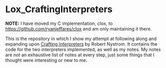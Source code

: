 # Lox_CraftingInterpreters

**NOTE:** I have moved my C implementation, clox, to https://github.com/ryanjeffares/clox and am only maintaining it there.

This is the repository in which I show my attempt at following along and expanding upon [Crafting Interpreters](https://craftinginterpreters.com/contents.html) by Robert Nystrom. It contains the code for the two interpreters implemented, as well as my notes. My notes are not an exhaustive list of notes at every step, just some things that I thought were interesting or new to me.
